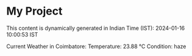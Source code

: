 # My Project

This content is dynamically generated in Indian Time (IST): 2024-01-16 10:00:53 IST


Current Weather in Coimbatore:
Temperature: 23.88 °C
Condition: haze
